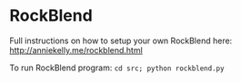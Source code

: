 # RockBlend
Full instructions on how to setup your own RockBlend here:
http://anniekelly.me/rockblend.html

To run RockBlend program:
`cd src; python rockblend.py`
